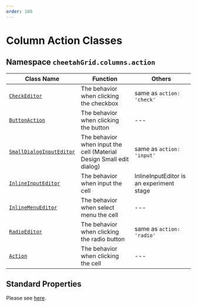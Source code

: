 ```yaml
---
order: 100
---
```


# Column Action Classes

## Namespace `cheetahGrid.columns.action`

| Class Name                 | Function                                                             | Others                                   |
| -------------------------- | -------------------------------------------------------------------- | ---------------------------------------- |
| [`CheckEditor`]            | The behavior when clicking the checkbox                              | same as `action: 'check'`                |
| [`ButtonAction`]           | The behavior when clicking the button                                | ---                                      |
| [`SmallDialogInputEditor`] | The behavior when input the cell (Material Design Small edit dialog) | same as `action: 'input'`                |
| [`InlineInputEditor`]      | The behavior when input the cell                                     | InlineInputEditor is an experiment stage |
| [`InlineMenuEditor`]       | The behavior when select menu the cell                               | ---                                      |
| [`RadioEditor`]            | The behavior when clicking the radio button                          | same as `action: 'radio'`                |
| [`Action`]                 | The behavior when clicking the cell                                  | ---                                      |

[`checkeditor`]: ./CheckEditor.md
[`buttonaction`]: ./ButtonAction.md
[`smalldialoginputeditor`]: ./SmallDialogInputEditor.md
[`inlineinputeditor`]: ./InlineInputEditor.md
[`inlinemenueditor`]: ./InlineMenuEditor.md
[`radioeditor`]: ./RadioEditor.md
[`action`]: ./Action.md

## Standard Properties

Please see [here](./standard-properties.md).
